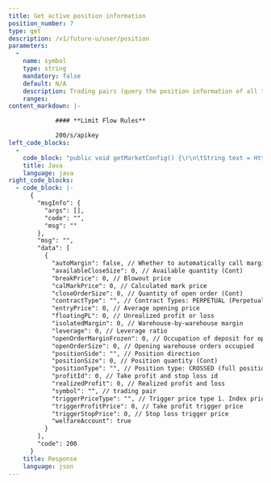 ```yaml
---
title: Get active position information
position_number: 7
type: get
description: /v1/future-u/user/position
parameters:
  -
    name: symbol
    type: string
    mandatory: false
    default: N/A
    description: Trading pairs (query the position information of all trading pairs when not uploaded)
    ranges:
content_markdown: |-

             #### **Limit Flow Rules**

             200/s/apikey
left_code_blocks:
  -
    code_block: "public void getMarketConfig() {\r\n\tString text = HttpUtil.get(URL + \"/data/api/user/v1/getMarketConfig\");\r\n\tSystem.out.println(text);\r\n}"
    title: Java
    language: java
right_code_blocks:
  - code_block: |-
      {
        "msgInfo": {
          "args": [],
          "code": "",
          "msg": ""
        },
        "msg": "",
        "data": [
          {
            "autoMargin": false, // Whether to automatically call margin
            "availableCloseSize": 0, // Available quantity (Cont)
            "breakPrice": 0, // Blowout price
            "calMarkPrice": 0, // Calculated mark price
            "closeOrderSize": 0, // Quantity of open order (Cont)
            "contractType": "", // Contract Types: PERPETUAL (Perpetual Contract), PREDICT (Predict Contract)
            "entryPrice": 0, // Average opening price
            "floatingPL": 0, // Unrealized profit or loss
            "isolatedMargin": 0, // Warehouse-by-warehouse margin
            "leverage": 0, // Leverage ratio
            "openOrderMarginFrozen": 0, // Occupation of deposit for opening order
            "openOrderSize": 0, // Opening warehouse orders occupied
            "positionSide": "", // Position direction
            "positionSize": 0, // Position quantity (Cont)
            "positionType": "", // Position type: CROSSED (full position); ISOLATED (warehouse by warehouse)
            "profitId": 0, // Take profit and stop loss id
            "realizedProfit": 0, // Realized profit and loss
            "symbol": "", // trading pair
            "triggerPriceType": "", // Trigger price type 1. Index price 2: Mark price (reasonable price); 3: Latest price
            "triggerProfitPrice": 0, // Take profit trigger price
            "triggerStopPrice": 0, // Stop loss trigger price
            "welfareAccount": true
          }
        ],
        "code": 200
      }
    title: Response
    language: json
---
```

